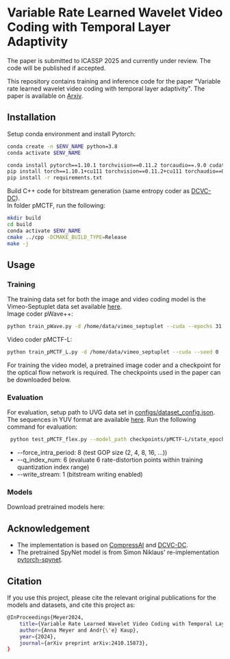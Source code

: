 

# Variable Rate Learned Wavelet Video Coding with Temporal Layer Adaptivity

The paper is submitted to ICASSP 2025 and currently under review. The code will be published if accepted.

This repository contains training and inference code for the paper "Variable rate learned wavelet video coding with temporal layer adaptivity". 
The paper is available on [Arxiv](https://arxiv.org/abs/2410.15873).

## Installation

Setup conda environment and install Pytorch:
```bash
conda create -n $ENV_NAME python=3.8
conda activate $ENV_NAME

conda install pytorch==1.10.1 torchvision==0.11.2 torcaudio==.9.0 cudatoolkit=11.1.1 -c pytorch
pip install torch==1.10.1+cu111 torchvision==0.11.2+cu111 torchaudio==0.10.1 -f https://download.pytorch.org/whl/cu111/torch_stable.html
pip install -r requirements.txt
```

Build C++ code for bitstream generation (same entropy coder as [DCVC-DC](https://github.com/microsoft/DCVC/tree/main/DCVC-DC)). <br>
In folder pMCTF, run the following:
```bash
mkdir build
cd build
conda activate $ENV_NAME
cmake ../cpp -DCMAKE_BUILD_TYPE=Release
make -j
```

## Usage

### Training
The training data set for both the image and video coding model is the Vimeo-Septuplet data set available [here](http://data.csail.mit.edu/tofu/dataset/vimeo_septuplet.zip). <br>
Image coder pWave++:
```bash
python train_pWave.py -d /home/data/vimeo_septuplet --cuda --epochs 31 --seed 0
```

Video coder pMCTF-L:
```bash
python train_pMCTF_L.py -d /home/data/vimeo_septuplet --cuda --seed 0 --num_me_stages 3 --iframe_path checkpoints/pwave++/state_epoch30.pth.tar
```
For training the video model, a pretrained image coder and a checkpoint for the optical flow network is required. The checkpoints used in the paper can be downloaded below.
### Evaluation
For evaluation, setup path to UVG data set in [configs/dataset_config.json](configs/dataset_config.json). The sequences in YUV format are available [here](https://ultravideo.fi/dataset.html).
Run the following command for evaluation:
```bash
 python test_pMCTF_flex.py --model_path checkpoints/pMCTF-L/state_epoch17.pth.tar --test_config ./configs/dataset_config.json --cuda 1 --write_stream 1 --force_intra_period 8 --force_frame_num 96  --ds_name UVG --skip_decoding --verbose 3 --two_stage_me --num_me_stages 3 --q_index_num 6
```
- --force_intra_period: 8 (test GOP size (2, 4, 8, 16, ...))
- --q_index_num: 6 (evaluate 6 rate-distortion points within training quantization index range)
- --write_stream: 1 (bitstream writing enabled)

### Models
Download pretrained models here:
## Acknowledgement 

- The implementation is based on [CompressAI](https://github.com/InterDigitalInc/CompressAI) and [DCVC-DC](https://github.com/microsoft/DCVC/tree/main/DCVC-DC). <br>
- The pretrained SpyNet model is from Simon Niklaus' re-implementation [pytorch-spynet](https://github.com/sniklaus/pytorch-spynet).
## Citation

If you use this project, please cite the relevant original publications for the
models and datasets, and cite this project as:

```bash
@InProceedings{Meyer2024,
	title={Variable Rate Learned Wavelet Video Coding with Temporal Layer Adaptivity},
	author={Anna Meyer and Andr{\'e} Kaup},
	year={2024},
	journal={arXiv preprint arXiv:2410.15873},
}
```


